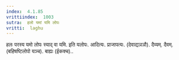 ```yaml
---
index:  4.1.85
vrittiindex:  1003
sutra:  हलो यमां यमि लोपः
vritti:  laghu 
---
```


हलः परस्य यमो लोपः स्याद् वा यमि. इति यलोपः. आदित्यः. प्राजापत्यः. (देवाद्यञञौ). दैव्यम्. दैवम्. (बहिषष्टिलोपो यञ्च). बाह्यः (ईकक्च)..

